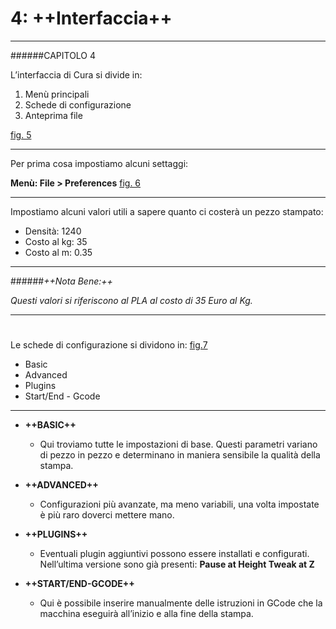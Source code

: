 # 4: ++Interfaccia++
---

######CAPITOLO 4

L’interfaccia di Cura si divide in:

1. Menù principali
2. Schede di configurazione
3. Anteprima file

[fig. 5](img/figura5.jpg)

---

Per prima cosa impostiamo alcuni settaggi:

**Menù: File > Preferences**
[fig. 6](img/figura6.jpg)

---

Impostiamo alcuni valori utili a sapere quanto ci costerà un pezzo stampato:

- Densità: 1240
- Costo al kg: 35
- Costo al m: 0.35


---


######*++Nota Bene:++*

*Questi valori si riferiscono al PLA al costo di 35 Euro al Kg.*

---
# 

Le schede di configurazione si dividono in:
[fig.7](img/figura7.jpg)

* Basic
* Advanced
* Plugins
* Start/End - Gcode


---

* **++BASIC++**
	* Qui troviamo tutte le
impostazioni di base. Questi
parametri variano di pezzo
in pezzo e determinano in
maniera sensibile la qualità
della stampa.

* **++ADVANCED++**
	* Configurazioni più avanzate,
ma meno variabili, una volta
impostate è più raro doverci
mettere mano.

*  **++PLUGINS++**
	* Eventuali plugin aggiuntivi
possono essere installati e
configurati.
Nell’ultima versione sono già
presenti: **Pause at Height Tweak at Z**

* **++START/END-GCODE++**
	* Qui è possibile inserire
manualmente delle istruzioni
in GCode che la macchina
eseguirà all’inizio e alla fine
della stampa.
